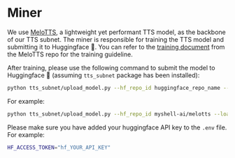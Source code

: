 # Miner

We use [MeloTTS](https://github.com/myshell-ai/MeloTTS), a lightweight yet performant TTS model, as the backbone of our TTS subnet. The miner is responsible for training the TTS model and submitting it to Huggingface 🤗. You can refer to the [training document](https://github.com/myshell-ai/MeloTTS/blob/main/docs/training.md) from the MeloTTS repo for the training guideline.

After training, please use the following command to submit the model to Huggingface 🤗 (assuming `tts_subnet` package has been installed):

```bash
python tts_subnet/upload_model.py --hf_repo_id huggingface_repo_name --load_model_dir path_to_your_checkpoint.pth_file --wallet.name your_wallet --wallet.hotkey your_hotkey
```
For example:

```bash
python tts_subnet/upload_model.py --hf_repo_id myshell-ai/melotts --load_model_dir /melo-en/checkpoint.pth --wallet.name myshell --wallet.hotkey shell
```

Please make sure you have added your huggingface API key to the `.env` file. For example:

```bash
HF_ACCESS_TOKEN="hf_YOUR_API_KEY"
```